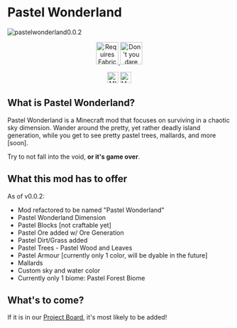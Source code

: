# Pastel Wonderland

![pastelwonderland0.0.2](https://cdn.discordapp.com/attachments/423432970242752512/804588033377697792/2021-01-28_21.14.49.png )<p align="center">
	<a href="https://www.curseforge.com/minecraft/mc-mods/fabric-api"><img title="Requires Fabric API" height="50" src="https://i.imgur.com/Ol1Tcf8.png"> <a href="https://github.com/devOS-Sanity-Edition/pastelwonderland/issues/29"><img title="Don't you dare ask for Forge." height="50" src="https://cdn.discordapp.com/attachments/789679465064038450/795734908319301682/77kxz8x.png"></img>
</p>

<p align="center"><a href="https://tldrlegal.com/license/mit-license"><img title="MIT Licensed" height="25" src="https://img.shields.io/github/license/devOS-Sanity-Edition/pastelwonderland?style=for-the-badge"></a> <a href="https://techterms.com/definition/java"><img title="Made with Java" height=25 src="https://forthebadge.com/images/badges/made-with-java.svg"></a></img></p>


## What is Pastel Wonderland?
Pastel Wonderland is a Minecraft mod that focuses on surviving in a chaotic sky dimension. Wander around the pretty, yet rather deadly island generation, while you get to see pretty pastel trees, mallards, and more [soon].

Try to not fall into the void, **or it's game over**.

## What this mod has to offer
As of v0.0.2:

- Mod refactored to be named "Pastel Wonderland" 
- Pastel Wonderland Dimension 
- Pastel Blocks [not craftable yet] 
- Pastel Ore added w/ Ore Generation 
- Pastel Dirt/Grass added 
- Pastel Trees - Pastel Wood and Leaves 
- Pastel Armour [currently only 1 color, will be dyable in the future] 
- Mallards 
- Custom sky and water color 
- Currently only 1 biome: Pastel Forest Biome

## What's to come?
If it is in our [Project Board](https://github.com/orgs/devOS-Sanity-Edition/projects/3), it's most likely to be added!
